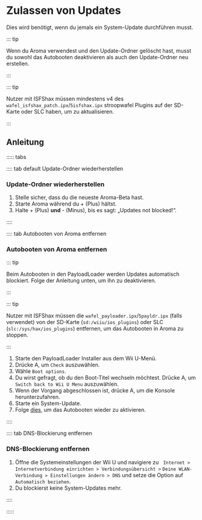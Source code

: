 # Zulassen von Updates

Dies wird benötigt, wenn du jemals ein System-Update durchführen musst.

::: tip

Wenn du Aroma verwendest und den Update-Ordner gelöscht hast, musst du sowohl das Autobooten deaktivieren als auch den Update-Ordner neu erstellen.

:::

::: tip

Nutzer mit ISFShax müssen mindestens v4 des `wafel_isfshax_patch.ipx`/`5isfshax.ipx` stroopwafel Plugins auf der SD-Karte oder SLC haben, um zu aktualisieren.

:::

## Anleitung

::::: tabs

:::: tab default Update-Ordner wiederherstellen

### Update-Ordner wiederherstellen

1. Stelle sicher, dass du die neueste Aroma-Beta hast.
2. Starte Aroma während du + (Plus) hältst.
3. Halte + (Plus) **und** - (Minus), bis es sagt: „Updates not blocked!“.

::::

:::: tab Autobooten von Aroma entfernen

### Autobooten von Aroma entfernen

::: tip

Beim Autobooten in den PayloadLoader werden Updates automatisch blockiert. Folge der Anleitung unten, um ihn zu deaktivieren.

:::

::: tip

Nutzer mit ISFShax müssen die `wafel_payloader.ipx`/`5payldr.ipx` (falls verwendet) von der SD-Karte (`sd:/wiiu/ios_plugins`) oder SLC (`slc:/sys/hax/ios_plugins`) entfernen, um das Autobooten in Aroma zu stoppen.

:::

1. Starte den PayloadLoader Installer aus dem Wii U-Menü.
2. Drücke A, um `Check` auszuwählen.
3. Wähle `Boot options`.
4. Du wirst gefragt, ob du den Boot-Titel wechseln möchtest. Drücke A, um `Switch back to Wii U Menu` auszuwählen.
5. Wenn der Vorgang abgeschlossen ist, drücke A, um die Konsole herunterzufahren.
6. Starte ein System-Update.
7. Folge [dies](aroma/autobooting), um das Autobooten wieder zu aktivieren.

::::

:::: tab DNS-Blockierung entfernen

### DNS-Blockierung entfernen

1. Öffne die Systemeinstellungen der Wii U und navigiere zu ‎ ‎
  `Internet > Internetverbindung einrichten > Verbindungsübersicht >`
  `Deine WLAN-Verbindung > Einstellungen ändern > DNS` und setze die Option auf `Automatisch beziehen`.
2. Du blockierst keine System-Updates mehr.

::::

:::::
